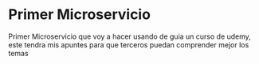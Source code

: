 # Primer Microservicio
Primer Microservicio que voy a hacer usando de guia un curso de udemy, este tendra mis apuntes para que terceros puedan comprender mejor los temas

